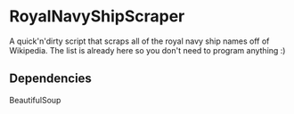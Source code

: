 # RoyalNavyShipScraper
A quick'n'dirty script that scraps all of the royal navy ship names off of Wikipedia.
The list is already here so you don't need to program anything :)

## Dependencies

BeautifulSoup
